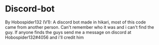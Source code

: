 # Discord-bot

By Hobospider132 (V1):
A discord bot made in hikari, most of this code came from another person.
Can't remember who it was and i can't find the guy. 
If anyone finds the guys send me a message on discord at Hobospider132#4056 and i'll credit him
